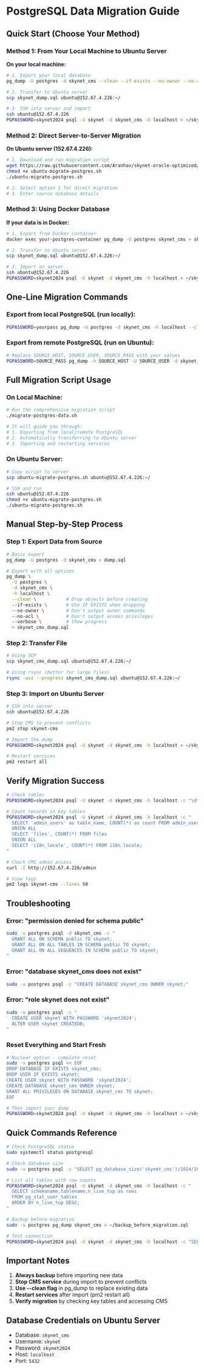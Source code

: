 # PostgreSQL Data Migration Guide

## Quick Start (Choose Your Method)

### Method 1: From Your Local Machine to Ubuntu Server

**On your local machine:**
```bash
# 1. Export your local database
pg_dump -U postgres -d skynet_cms --clean --if-exists --no-owner --no-acl > skynet_dump.sql

# 2. Transfer to Ubuntu server
scp skynet_dump.sql ubuntu@152.67.4.226:~/

# 3. SSH into server and import
ssh ubuntu@152.67.4.226
PGPASSWORD=skynet2024 psql -U skynet -d skynet_cms -h localhost < ~/skynet_dump.sql
```

### Method 2: Direct Server-to-Server Migration

**On Ubuntu server (152.67.4.226):**
```bash
# 1. Download and run migration script
wget https://raw.githubusercontent.com/Aranhav/skynet-oracle-optimized/main/ubuntu-migrate-postgres.sh
chmod +x ubuntu-migrate-postgres.sh
./ubuntu-migrate-postgres.sh

# 2. Select option 1 for direct migration
# 3. Enter source database details
```

### Method 3: Using Docker Database

**If your data is in Docker:**
```bash
# 1. Export from Docker container
docker exec your-postgres-container pg_dump -U postgres skynet_cms > skynet_dump.sql

# 2. Transfer to Ubuntu server
scp skynet_dump.sql ubuntu@152.67.4.226:~/

# 3. Import on server
ssh ubuntu@152.67.4.226
PGPASSWORD=skynet2024 psql -U skynet -d skynet_cms -h localhost < ~/skynet_dump.sql
```

## One-Line Migration Commands

### Export from local PostgreSQL (run locally):
```bash
PGPASSWORD=yourpass pg_dump -U postgres -d skynet_cms -h localhost --clean --no-owner --no-acl | ssh ubuntu@152.67.4.226 "PGPASSWORD=skynet2024 psql -U skynet -d skynet_cms -h localhost"
```

### Export from remote PostgreSQL (run on Ubuntu):
```bash
# Replace SOURCE_HOST, SOURCE_USER, SOURCE_PASS with your values
PGPASSWORD=SOURCE_PASS pg_dump -h SOURCE_HOST -U SOURCE_USER -d skynet_cms --clean --no-owner --no-acl | PGPASSWORD=skynet2024 psql -U skynet -d skynet_cms -h localhost
```

## Full Migration Script Usage

### On Local Machine:
```bash
# Run the comprehensive migration script
./migrate-postgres-data.sh

# It will guide you through:
# 1. Exporting from local/remote PostgreSQL
# 2. Automatically transferring to Ubuntu server
# 3. Importing and restarting services
```

### On Ubuntu Server:
```bash
# Copy script to server
scp ubuntu-migrate-postgres.sh ubuntu@152.67.4.226:~/

# SSH and run
ssh ubuntu@152.67.4.226
chmod +x ubuntu-migrate-postgres.sh
./ubuntu-migrate-postgres.sh
```

## Manual Step-by-Step Process

### Step 1: Export Data from Source
```bash
# Basic export
pg_dump -U postgres -d skynet_cms > dump.sql

# Export with all options
pg_dump \
  -U postgres \
  -d skynet_cms \
  -h localhost \
  --clean \           # Drop objects before creating
  --if-exists \       # Use IF EXISTS when dropping
  --no-owner \        # Don't output owner commands
  --no-acl \          # Don't output access privileges
  --verbose \         # Show progress
  > skynet_cms_dump.sql
```

### Step 2: Transfer File
```bash
# Using SCP
scp skynet_cms_dump.sql ubuntu@152.67.4.226:~/

# Using rsync (better for large files)
rsync -avz --progress skynet_cms_dump.sql ubuntu@152.67.4.226:~/
```

### Step 3: Import on Ubuntu Server
```bash
# SSH into server
ssh ubuntu@152.67.4.226

# Stop CMS to prevent conflicts
pm2 stop skynet-cms

# Import the dump
PGPASSWORD=skynet2024 psql -U skynet -d skynet_cms -h localhost < ~/skynet_cms_dump.sql

# Restart services
pm2 restart all
```

## Verify Migration Success

```bash
# Check tables
PGPASSWORD=skynet2024 psql -U skynet -d skynet_cms -h localhost -c "\dt"

# Count records in key tables
PGPASSWORD=skynet2024 psql -U skynet -d skynet_cms -h localhost -c "
  SELECT 'admin_users' as table_name, COUNT(*) as count FROM admin_users
  UNION ALL
  SELECT 'files', COUNT(*) FROM files
  UNION ALL  
  SELECT 'i18n_locale', COUNT(*) FROM i18n_locale;
"

# Check CMS admin access
curl -I http://152.67.4.226/admin

# View logs
pm2 logs skynet-cms --lines 50
```

## Troubleshooting

### Error: "permission denied for schema public"
```bash
sudo -u postgres psql -d skynet_cms -c "
  GRANT ALL ON SCHEMA public TO skynet;
  GRANT ALL ON ALL TABLES IN SCHEMA public TO skynet;
  GRANT ALL ON ALL SEQUENCES IN SCHEMA public TO skynet;
"
```

### Error: "database skynet_cms does not exist"
```bash
sudo -u postgres psql -c "CREATE DATABASE skynet_cms OWNER skynet;"
```

### Error: "role skynet does not exist"
```bash
sudo -u postgres psql -c "
  CREATE USER skynet WITH PASSWORD 'skynet2024';
  ALTER USER skynet CREATEDB;
"
```

### Reset Everything and Start Fresh
```bash
# Nuclear option - complete reset
sudo -u postgres psql << EOF
DROP DATABASE IF EXISTS skynet_cms;
DROP USER IF EXISTS skynet;
CREATE USER skynet WITH PASSWORD 'skynet2024';
CREATE DATABASE skynet_cms OWNER skynet;
GRANT ALL PRIVILEGES ON DATABASE skynet_cms TO skynet;
EOF

# Then import your dump
PGPASSWORD=skynet2024 psql -U skynet -d skynet_cms -h localhost < ~/skynet_cms_dump.sql
```

## Quick Commands Reference

```bash
# Check PostgreSQL status
sudo systemctl status postgresql

# Check database size
sudo -u postgres psql -c "SELECT pg_database_size('skynet_cms')/1024/1024 as size_mb;"

# List all tables with row counts
PGPASSWORD=skynet2024 psql -U skynet -d skynet_cms -h localhost -c "
  SELECT schemaname,tablename,n_live_tup as rows 
  FROM pg_stat_user_tables 
  ORDER BY n_live_tup DESC;
"

# Backup before migration
sudo -u postgres pg_dump skynet_cms > ~/backup_before_migration.sql

# Test connection
PGPASSWORD=skynet2024 psql -U skynet -d skynet_cms -h localhost -c "SELECT version();"
```

## Important Notes

1. **Always backup** before importing new data
2. **Stop CMS service** during import to prevent conflicts
3. **Use --clean flag** in pg_dump to replace existing data
4. **Restart services** after import (pm2 restart all)
5. **Verify migration** by checking key tables and accessing CMS

## Database Credentials on Ubuntu Server
- Database: `skynet_cms`
- Username: `skynet`
- Password: `skynet2024`
- Host: `localhost`
- Port: `5432`
